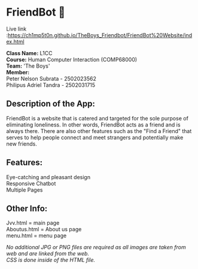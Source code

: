 # FriendBot :robot:
Live link :https://ch1mp5t0n.github.io/TheBoys_Friendbot/FriendBot%20Website/index.html

**Class Name:** L1CC  
**Course:** Human Computer Interaction (COMP68000)  
**Team:** 'The Boys'  
**Member:**  
Peter Nelson Subrata - 2502023562  
Philipus Adriel Tandra - 2502031715

## Description of the App:
FriendBot is a website that is catered and targeted for the sole purpose of eliminating loneliness. In other words, FriendBot acts as a friend and is always there. There are also other features such as the "Find a Friend" that serves to help people connect and meet strangers and potentially make new friends. 

## Features:  
Eye-catching and pleasant design <br />
Responsive Chatbot <br />
Multiple Pages 


## Other Info:  
Jvv.html = main page  
Aboutus.html = About us page  
menu.html = menu page  
  
  
*No additional JPG or PNG files are required as all images are taken from web and are linked from the web.  
CSS is done inside of the HTML file.*
